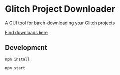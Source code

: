 # Glitch Project Downloader

A GUI tool for batch-downloading your Glitch projects

[Find downloads here](https://github.com/potch/glitch-downloader/releases)

## Development

`npm install`

`npm start`
